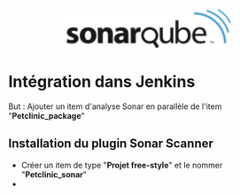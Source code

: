<center><img src="images/sonarqube.png" alt="Sonarqube" width="300"/></center>

# Intégration dans Jenkins
But : Ajouter un item d'analyse Sonar en parallèle de l'item "**Petclinic_package**"

## Installation du plugin Sonar Scanner


- Créer un item de type "**Projet free-style**" et le nommer "**Petclinic_sonar**"  
- 